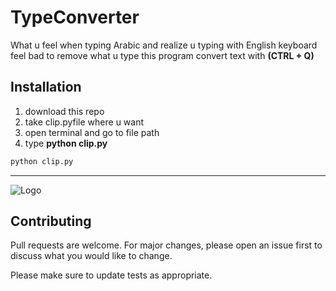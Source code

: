 # TypeConverter

What u feel when typing Arabic and realize u typing with English keyboard
feel bad to remove what u type 
this program convert text with **(CTRL + Q)**
## Installation
1. download this repo 
2. take clip.pyfile where u want 
3. open terminal and go to file path
4. type **python clip.py**

```bash
python clip.py
```
--- 
![Logo](https://drive.google.com/file/d/1EoPu8mSs-QBywh-H6fIm1e1pGqAuGZyB/view)

## Contributing

Pull requests are welcome. For major changes, please open an issue first
to discuss what you would like to change.

Please make sure to update tests as appropriate.

